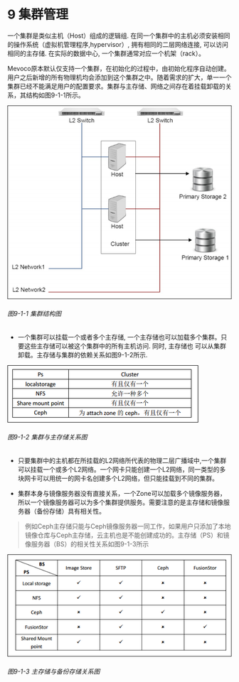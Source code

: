 # 9 集群管理

一个集群是类似主机（Host）组成的逻辑组. 在同一个集群中的主机必须安装相同的操作系统（虚拟机管理程序,hypervisor）, 拥有相同的二层网络连接, 可以访问相同的主存储. 在实际的数据中心, 一个集群通常对应一个机架（rack）。

Mevoco原本默认仅支持一个集群，在初始化的过程中，由初始化程序自动创建。用户之后新增的所有物理机均会添加到这个集群之中。随着需求的扩大，单一一个集群已经不能满足用户的配置要求。集群与主存储、网络之间存在着挂载卸载的关系，其结构如图9-1-1所示。

![png](../images/9-1-1.png "图9-1-1 集群结构图")

###### 图9-1-1 集群结构图

- 一个集群可以挂载一个或者多个主存储, 一个主存储也可以加载多个集群。只要这些主存储可以被这个集群中的所有主机访问. 同时, 主存储也 可以从集群卸载。主存储与集群的依赖关系如图9-1-2所示.

![png](../images/9-1-2.png "图9-1-2 集群与主存储关系图")

###### 图9-1-2 集群与主存储关系图

- 只要集群中的主机都在所挂载的L2网络所代表的物理二层广播域中,一个集群可以挂载一个或多个L2网络。一个网卡只能创建一个L2网络，同一类型的多块网卡可以用统一的网卡名创建多个L2网络，但只能挂载到不同的集群。

- 集群本身与镜像服务器没有直接关系，一个Zone可以加载多个镜像服务器，所以一个镜像服务器可以为多个集群提供服务。需要注意的是主存储和镜像服务器（备份存储）具有相关性。

> 例如Ceph主存储只能与Ceph镜像服务器一同工作，如果用户只添加了本地镜像仓库与Ceph主存储，云主机也是不能创建成功的。主存储（PS）和镜像服务器（BS）的相关性关系如图9-1-3所示

![png](../images/9-1-3.png "图9-1-3 主存储与备份存储关系图")

###### 图9-1-3 主存储与备份存储关系图



